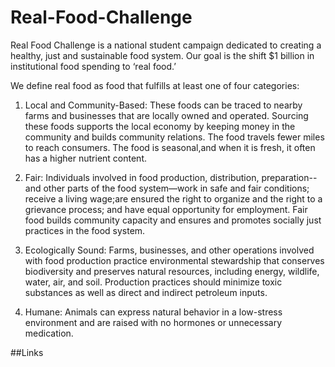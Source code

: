 # Real-Food-Challenge

Real Food Challenge is a national student campaign dedicated to creating a healthy, just and sustainable food system. Our goal is the shift $1 billion in institutional food spending to ‘real food.’

We define real food as food that fulfills at least one of four categories:

1) Local and Community-Based: These foods can be traced to nearby farms and businesses that are locally owned and operated. Sourcing these foods supports the local economy by keeping money in the community and builds community relations. The food travels fewer miles to reach consumers. The food is seasonal,and when it is fresh, it often has a higher nutrient content.

2) Fair: Individuals involved in food production, distribution, preparation--and other parts of the food system—work in safe and fair conditions; receive a living wage;are ensured the right to organize and the right to a grievance process; and have equal opportunity for employment. Fair food builds community capacity and ensures and promotes socially just practices in the food system.

3) Ecologically Sound: Farms, businesses, and other operations involved with food production practice environmental stewardship that conserves biodiversity and preserves natural resources, including energy, wildlife, water, air, and soil. Production practices should minimize toxic substances as well as direct and indirect petroleum inputs.

4) Humane: Animals can express natural behavior in a low-stress environment and are raised with no hormones or unnecessary medication.

##Links
